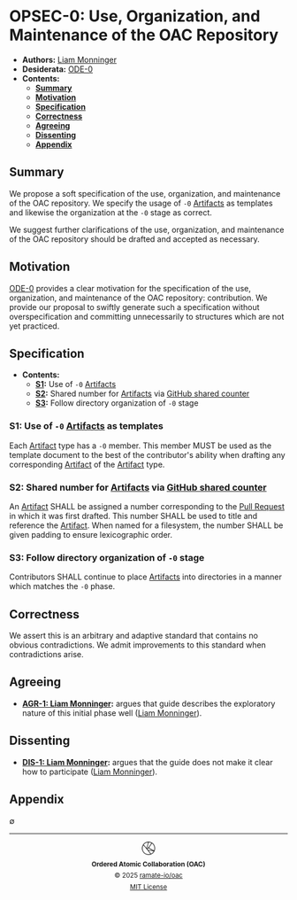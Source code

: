 # OPSEC-0: Use, Organization, and Maintenance of the OAC Repository
- **Authors:** [Liam Monninger](mailto:liam@ramate.io)
- **Desiderata:** [ODE-0](../../../ode/oera-000-000-000-dulan/ode-000-000-000/README.md)
- **Contents:**
  - **[Summary](#summary)**
  - **[Motivation](#motivation)**
  - **[Specification](#specification)**
  - **[Correctness](#correctness)**
  - **[Agreeing](#agreeing)**
  - **[Dissenting](#dissenting)**
  - **[Appendix](#appendix)**

## Summary
We propose a soft specification of the use, organization, and maintenance of the OAC repository. We specify the usage of `-0` [Artifacts](../../../oglo/oera-000-000-000-dulan/oglo-000-000-000-artifact/README.md) as templates and likewise the organization at the `-0` stage as correct.

We suggest further clarifications of the use, organization, and maintenance of the OAC repository should be drafted and accepted as necessary.

## Motivation
[ODE-0](../../../ode/oera-000-000-000-dulan/ode-000-000-000/README.md) provides a clear motivation for the specification of the use, organization, and maintenance of the OAC repository: contribution. We provide our proposal to swiftly generate such a specification without overspecification and committing unnecessarily to structures which are not yet practiced.

## Specification
- **Contents:**
  - **[S1](#s1-use-of--0-artifacts-as-templates):** Use of `-0` [Artifacts](../../../oglo/oera-000-000-000-dulan/)
  - **[S2](#s2-shared-number-for-artifacts-via-github-shared-counter):** Shared number for [Artifacts](../../../oglo/oera-000-000-000-dulan/oglo-000-000-000-artifact/README.md) via [GitHub shared counter](https://github.com/orgs/community/discussions/69759)
  - **[S3](#s3-follow-directory-organization-of--0-stage):** Follow directory organization of `-0` stage

### S1: Use of `-0` [Artifacts](../../../oglo/oera-000-000-000-dulan/oglo-000-000-000-artifact/README.md) as templates

Each [Artifact](../../../oglo/oera-000-000-000-dulan/oglo-000-000-000-artifact/README.md) type has a `-0` member. This member MUST be used as the template document to the best of the contributor's ability when drafting any corresponding [Artifact](../../../oglo/oera-000-000-000-dulan/oglo-000-000-000-artifact/README.md) of the [Artifact](../../../oglo/oera-000-000-000-dulan/oglo-000-000-000-artifact/README.md) type.

### S2: Shared number for [Artifacts](../../../oglo/oera-000-000-000-dulan/oglo-000-000-000-artifact/README.md) via [GitHub shared counter](https://github.com/orgs/community/discussions/69759)

An [Artifact](../../../oglo/oera-000-000-000-dulan/oglo-000-000-000-artifact/README.md) SHALL be assigned a number corresponding to the [Pull Request](https://docs.github.com/en/pull-requests/collaborating-with-pull-requests/proposing-changes-to-your-work-with-pull-requests/about-pull-requests) in which it was first drafted. This number SHALL be used to title and reference the [Artifact](../../../oglo/oera-000-000-000-dulan/oglo-000-000-000-artifact/README.md). When named for a filesystem, the number SHALL be given padding to ensure lexicographic order.

### S3: Follow directory organization of `-0` stage

Contributors SHALL continue to place [Artifacts](../../../oglo/oera-000-000-000-dulan/oglo-000-000-000-artifact/README.md) into directories in a manner which matches the `-0` phase.

## Correctness
We assert this is an arbitrary and adaptive standard that contains no obvious contradictions. We admit improvements to this standard when contradictions arise.

## Agreeing
- **[AGR-1: Liam Monninger](./agreeing/agr-001-liam-monninger/README.md):** argues that guide describes the exploratory nature of this initial phase well ([Liam Monninger](mailto:liam@ramate.io)).

## Dissenting
- **[DIS-1: Liam Monninger](./dissenting/dis-001-liam-monninger/README.md):** argues that the guide does not make it clear how to participate ([Liam Monninger](mailto:liam@ramate.io)).

## Appendix
$\emptyset$

<!--OAC FOOTER: DO NOT REMOVE THIS LINE-->
---

<div align="center">
  <a href="https://github.com/ramate-io/oac">
    <picture>
      <source srcset="/assets/oac-inverted-transparent.png" media="(prefers-color-scheme: dark)">
      <img height="24" src="/assets/oac-transparent.png" alt="OAC"/>
    </picture>
  </a>
  <br/>
  <sub>
    <b>Ordered Atomic Collaboration (OAC)</b>
    <br/>
    &copy; 2025 <a href="https://github.com/ramate-io/oac">ramate-io/oac</a>
    <br/>
    <a href="https://github.com/ramate-io/oac/blob/main/LICENSE">MIT License</a>
  </sub>
</div>
